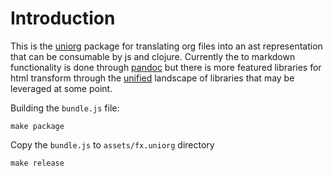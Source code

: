 # Introduction

This is the [uniorg](https://github.com/rasendubi/uniorg) package for
translating org files into an ast representation that can be consumable
by js and clojure. Currently the to markdown functionality is done
through [pandoc](https://pandoc.org/org.html) but there is more featured
libraries for html transform through the
[unified](https://github.com/unifiedjs/unified) landscape of libraries
that may be leveraged at some point.

Building the `bundle.js` file:

``` shell
make package
```

Copy the `bundle.js` to `assets/fx.uniorg` directory

``` shell
make release
```
